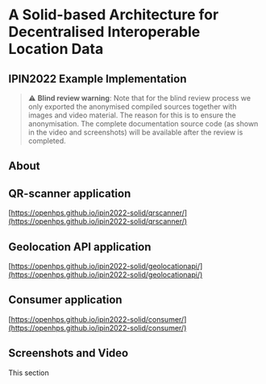 # A Solid-based Architecture for Decentralised Interoperable Location Data
## IPIN2022 Example Implementation

> :warning: **Blind review warning**: Note that for the blind review process we only exported the anonymised compiled sources
together with images and video material. The reason for this is to ensure the anonymisation. The complete documentation source code (as shown in the video and screenshots) will be available after the review is completed.
## About

## QR-scanner application
[https://openhps.github.io/ipin2022-solid/qrscanner/](https://openhps.github.io/ipin2022-solid/qrscanner/)

## Geolocation API application
[https://openhps.github.io/ipin2022-solid/geolocationapi/](https://openhps.github.io/ipin2022-solid/geolocationapi/)

## Consumer application
[https://openhps.github.io/ipin2022-solid/consumer/](https://openhps.github.io/ipin2022-solid/consumer/)

## Screenshots and Video
This section